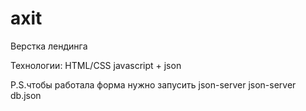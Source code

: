 # axit
Верстка лендинга

Технологии:
  HTML/CSS
  javascript + json
  
  
  P.S.чтобы работала форма нужно запусить json-server
  json-server db.json

